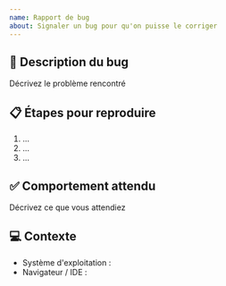 ```yaml
---
name: Rapport de bug
about: Signaler un bug pour qu'on puisse le corriger
---
```


## 🐛 Description du bug

Décrivez le problème rencontré

## 📋 Étapes pour reproduire

1. ...
2. ...
3. ...

## ✅ Comportement attendu

Décrivez ce que vous attendiez

## 💻 Contexte

- Système d'exploitation :
- Navigateur / IDE :
